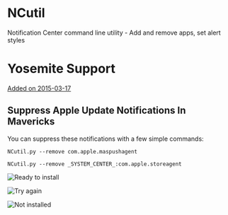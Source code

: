 NCutil
======

Notification Center command line utility - Add and remove apps, set alert styles

# Yosemite Support
[Added on 2015-03-17](https://github.com/jasonpjohnson/NCutil/commit/3028e8baccc646b60712fa0cc08de2be52b4e11b)

## Suppress Apple Update Notifications In Mavericks
You can suppress these notifications with a few simple commands:

`NCutil.py --remove com.apple.maspushagent`

`NCutil.py --remove _SYSTEM_CENTER_:com.apple.storeagent`

![Ready to install](http://i.imgur.com/IMQnWqw.png)

![Try again](http://i.imgur.com/tvDib3B.png)

![Not installed](http://i.imgur.com/sOwy0de.png)
